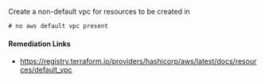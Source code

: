 
Create a non-default vpc for resources to be created in

```hcl
# no aws default vpc present
```

#### Remediation Links
 - https://registry.terraform.io/providers/hashicorp/aws/latest/docs/resources/default_vpc

